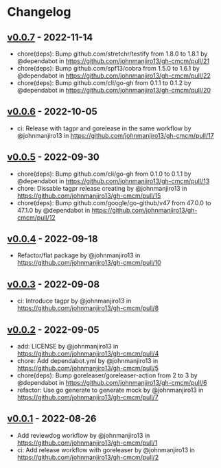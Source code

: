# Changelog

## [v0.0.7](https://github.com/johnmanjiro13/gh-cmcm/compare/v0.0.6...v0.0.7) - 2022-11-14
- chore(deps): Bump github.com/stretchr/testify from 1.8.0 to 1.8.1 by @dependabot in https://github.com/johnmanjiro13/gh-cmcm/pull/21
- chore(deps): Bump github.com/spf13/cobra from 1.5.0 to 1.6.1 by @dependabot in https://github.com/johnmanjiro13/gh-cmcm/pull/22
- chore(deps): Bump github.com/cli/go-gh from 0.1.1 to 0.1.2 by @dependabot in https://github.com/johnmanjiro13/gh-cmcm/pull/20

## [v0.0.6](https://github.com/johnmanjiro13/gh-cmcm/compare/v0.0.5...v0.0.6) - 2022-10-05
- ci: Release with tagpr and gorelease in the same workflow by @johnmanjiro13 in https://github.com/johnmanjiro13/gh-cmcm/pull/17

## [v0.0.5](https://github.com/johnmanjiro13/gh-cmcm/compare/v0.0.4...v0.0.5) - 2022-09-30
- chore(deps): Bump github.com/cli/go-gh from 0.1.0 to 0.1.1 by @dependabot in https://github.com/johnmanjiro13/gh-cmcm/pull/13
- chore: Dissable tagpr release creating by @johnmanjiro13 in https://github.com/johnmanjiro13/gh-cmcm/pull/15
- chore(deps): Bump github.com/google/go-github/v47 from 47.0.0 to 47.1.0 by @dependabot in https://github.com/johnmanjiro13/gh-cmcm/pull/12

## [v0.0.4](https://github.com/johnmanjiro13/gh-cmcm/compare/v0.0.3...v0.0.4) - 2022-09-18
- Refactor/flat package by @johnmanjiro13 in https://github.com/johnmanjiro13/gh-cmcm/pull/10

## [v0.0.3](https://github.com/johnmanjiro13/gh-cmcm/compare/v0.0.2...v0.0.3) - 2022-09-08
- ci: Introduce tagpr by @johnmanjiro13 in https://github.com/johnmanjiro13/gh-cmcm/pull/8

## [v0.0.2](https://github.com/johnmanjiro13/gh-cmcm/compare/v0.0.1...v0.0.2) - 2022-09-05
- add: LICENSE by @johnmanjiro13 in https://github.com/johnmanjiro13/gh-cmcm/pull/4
- chore: Add dependabot.yml by @johnmanjiro13 in https://github.com/johnmanjiro13/gh-cmcm/pull/5
- chore(deps): Bump goreleaser/goreleaser-action from 2 to 3 by @dependabot in https://github.com/johnmanjiro13/gh-cmcm/pull/6
- refactor: Use go generate to generate mock by @johnmanjiro13 in https://github.com/johnmanjiro13/gh-cmcm/pull/7

## [v0.0.1](https://github.com/johnmanjiro13/gh-cmcm/commits/v0.0.1) - 2022-08-26
- Add reviewdog workflow by @johnmanjiro13 in https://github.com/johnmanjiro13/gh-cmcm/pull/1
- ci: Add release workflow with goreleaser by @johnmanjiro13 in https://github.com/johnmanjiro13/gh-cmcm/pull/2
